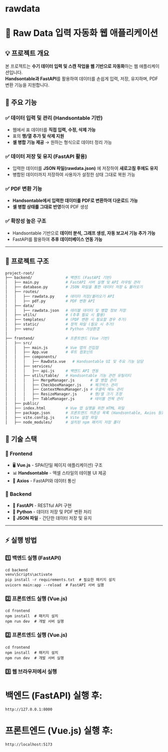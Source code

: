 # rawdata
# 📌 Raw Data 입력 자동화 웹 애플리케이션

## 💡 프로젝트 개요
본 프로젝트는 **수기 데이터 입력 및 스캔 작업을 웹 기반으로 자동화**하는 웹 애플리케이션입니다.  
**Handsontable과 FastAPI**를 활용하여 데이터를 손쉽게 입력, 저장, 유지하며, PDF 변환 기능을 지원합니다.

## 🎯 주요 기능
### ✅ 데이터 입력 및 관리 (Handsontable 기반)
- 웹에서 표 데이터를 **직접 입력, 수정, 삭제 가능**
- 표의 **행/열 추가 및 삭제 지원**
- **셀 병합 기능 제공** → 원하는 형식으로 데이터 정리 가능

### ✅ 데이터 저장 및 유지 (FastAPI 활용)
- 입력한 데이터를 **JSON 파일(rawdata.json)** 에 저장하여 **새로고침 후에도 유지**
- 병합된 데이터까지 저장하여 사용자가 설정한 상태 그대로 복원 가능

### ✅ PDF 변환 기능
- **Handsontable에서 입력한 데이터를 PDF로 변환하여 다운로드 가능**
- **셀 병합 상태를 그대로 반영**하여 PDF 생성

### ✅ 확장성 높은 구조
- Handsontable 기반으로 **데이터 분석, 그래프 생성, 자동 보고서 기능 추가 가능**
- FastAPI를 활용하여 **추후 데이터베이스 연동 가능**

---

## 📁 프로젝트 구조
```bash
project-root/
├── backend/               # 백엔드 (FastAPI 기반)
│   ├── main.py            # FastAPI 서버 실행 및 API 라우팅 관리
│   ├── database.py        # JSON 파일을 통한 데이터 저장 & 불러오기
│   ├── routes/
│   │   ├── rawdata.py     # 데이터 저장/불러오기 API
│   │   ├── pdf.py         # PDF 변환 API
│   ├── data/
│   │   ├── rawdata.json   # 테이블 데이터 및 병합 정보 저장
│   ├── utils/             # (추후 필요 시 활용)
│   ├── templates/         # (PDF 변환 시 필요할 경우 추가)
│   ├── static/            # 정적 파일 (필요 시 추가)
│   ├── venv/              # Python 가상환경
│
├── frontend/              # 프론트엔드 (Vue 기반)
│   ├── src/
│   │   ├── main.js        # Vue 앱의 진입점
│   │   ├── App.vue        # 루트 컴포넌트
│   │   ├── components/
│   │   │   ├── RawData.vue   # Handsontable UI 및 주요 기능 담당
│   │   ├── services/
│   │   │   ├── api.js     # 백엔드 API 연동
│   │   ├── utils/table/   # Handsontable 기능 관련 유틸리티
│   │   │   ├── MergeManager.js       # 셀 병합 관리
│   │   │   ├── CheckboxManager.js    # 체크박스 관리
│   │   │   ├── ContextMenuManager.js # 우클릭 메뉴 관리
│   │   │   ├── ResizeManager.js      # 행/열 크기 조정
│   │   │   ├── TableManager.js       # 테이블 전체 관리
│   ├── public/
│   ├── index.html         # Vue 앱 실행을 위한 HTML 파일
│   ├── package.json       # 프론트엔드 의존성 목록 (Handsontable, Axios 등)
│   ├── vite.config.js     # Vite 설정 파일
│   ├── node_modules/      # 설치된 npm 패키지 저장 폴더

```
## 🚀 기술 스택
### 📌 **Frontend**
- 🖥 **Vue.js** - SPA(단일 페이지 애플리케이션) 구조
- 📊 **Handsontable** - 엑셀 스타일의 테이블 UI 제공
- 🔗 **Axios** - FastAPI와 데이터 통신

### 📌 **Backend**
- 🚀 **FastAPI** - RESTful API 구현
- 🐍 **Python** - 데이터 저장 및 PDF 변환 처리
- 📂 **JSON 파일** - 간단한 데이터 저장 및 유지
---------------------------

## ⚡ 실행 방법

### 1️⃣ 백엔드 실행 (FastAPI)
```
cd backend
venv\Scripts\activate
pip install -r requirements.txt  # 필요한 패키지 설치
uvicorn main:app --reload  # FastAPI 서버 실행
```
### 2️⃣ 프론트엔드 실행 (Vue.js)
```
cd frontend
npm install  # 패키지 설치
npm run dev  # 개발 서버 실행
```
### 2️⃣ 프론트엔드 실행 (Vue.js)
```
cd frontend
npm install  # 패키지 설치
npm run dev  # 개발 서버 실행
```
### 3️⃣ 웹 브라우저에서 실행
# 백엔드 (FastAPI) 실행 후:
```
http://127.0.0.1:8000
```
# 프론트엔드 (Vue.js) 실행 후:
```
http://localhost:5173
```
